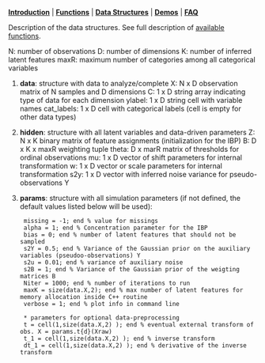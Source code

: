 [**Introduction**](https://ivaleram.github.io/GLFM/) | [**Functions**](doc_functions.html) | [**Data Structures**](doc_struct.html) | [**Demos**](demos.html) | [**FAQ**](FAQ_errors.html)

Description of the data structures. See full description of [available functions](doc_functions.html).

N: number of observations
D: number of dimensions
K: number of inferred latent features
maxR: maximum number of categories among all categorical variables

1. **data**: structure with data to analyze/complete
    	X:  N x D observation matrix of N samples and D dimensions
    	C:  1 x D string array indicating type of data for each dimension
    	ylabel: 1 x D string cell with variable names
    	cat_labels: 1 x D cell with categorical labels (cell is empty for other data types)

2. **hidden**: structure with all latent variables and data-driven parameters
    	Z:  N x K binary matrix of feature assignments (initialization for the IBP)
    	B:  D x K x maxR  weighting tuple
    	theta: D x marR matrix of thresholds for ordinal observations
    	mu: 1 x D vector of shift parameters for internal transformation
    	w: 1 x D vector or scale parameters for internal transformation
    	s2y: 1 x D vector with inferred noise variance for pseudo-observations Y

3. **params**: structure with all simulation parameters (if not defined, the default values listed below will be used):

        missing = -1; end % value for missings
        alpha = 1; end % Concentration parameter for the IBP
        bias = 0; end % number of latent features that should not be sampled
        s2Y = 0.5; end % Variance of the Gaussian prior on the auxiliary variables (pseudoo-observations) Y
        s2u = 0.01; end % variance of auxiliary noise
        s2B = 1; end % Variance of the Gaussian prior of the weigting matrices B
        Niter = 1000; end % number of iterations to run
        maxK = size(data.X,2); end % max number of latent features for memory allocation inside C++ routine
        verbose = 1; end % plot info in command line

        * parameters for optional data-preprocessing
        t = cell(1,size(data.X,2) ); end % eventual external transform of obs. X = params.t{d}(Xraw)
        t_1 = cell(1,size(data.X,2) ); end % inverse transform
        dt_1 = cell(1,size(data.X,2) ); end % derivative of the inverse transform
